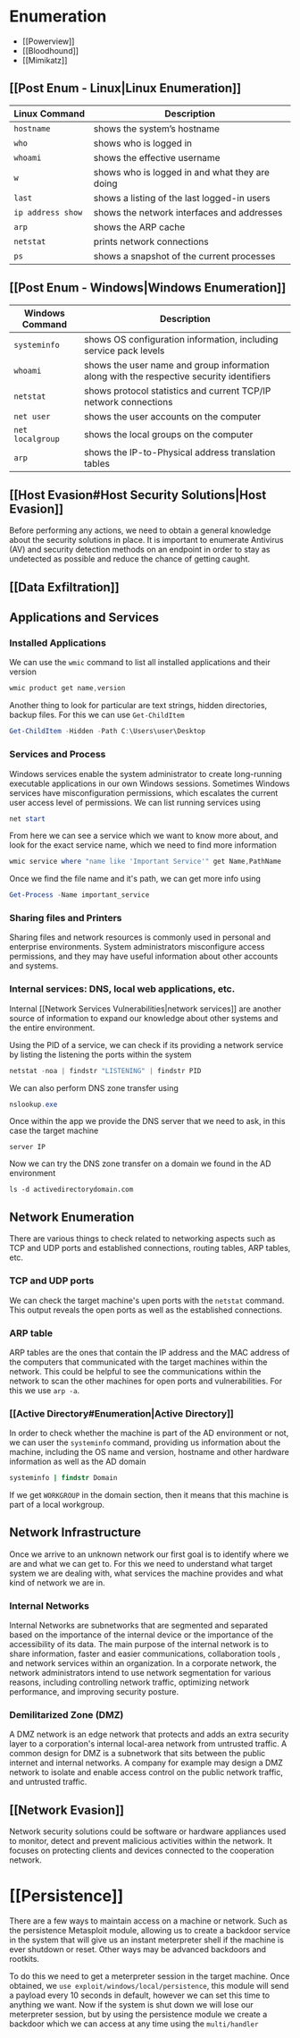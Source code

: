 # Enumeration
- [[Powerview]]
- [[Bloodhound]]
- [[Mimikatz]]

## [[Post Enum - Linux|Linux Enumeration]]
| Linux Command     | Description                                    |
| ----------------- | ---------------------------------------------- |
| `hostname`        | shows the system’s hostname                    |
| `who`             | shows who is logged in                         |
| `whoami`          | shows the effective username                   |
| `w`               | shows who is logged in and what they are doing |
| `last`            | shows a listing of the last logged-in users    |
| `ip address show` | shows the network interfaces and addresses     |
| `arp`             | shows the ARP cache                            |
| `netstat`         | prints network connections                     |
| `ps`              | shows a snapshot of the current processes      |

## [[Post Enum - Windows|Windows Enumeration]]

| Windows Command  | Description                                                                              |
| ---------------- | ---------------------------------------------------------------------------------------- |
| `systeminfo`     | shows OS configuration information, including service pack levels                        |
| `whoami`         | shows the user name and group information along with the respective security identifiers |
| `netstat`        | shows protocol statistics and current TCP/IP network connections                         |
| `net user`       | shows the user accounts on the computer                                                  |
| `net localgroup` | shows the local groups on the computer                                                   |
| `arp`            | shows the IP-to-Physical address translation tables                                      |

## [[Host Evasion#Host Security Solutions|Host Evasion]]
Before performing any actions, we need to obtain a general knowledge about the security solutions in place. It is important to enumerate Antivirus (AV) and security detection methods on an endpoint in order to stay as undetected as possible and reduce the chance of getting caught. 

## [[Data Exfiltration]]

## Applications and Services
### Installed Applications
We can use the `wmic` command to list all installed applications and their version
```powershell
wmic product get name,version
```
Another thing to look for particular are text strings, hidden directories, backup files. For this we can use `Get-ChildItem`
```powershell
Get-ChildItem -Hidden -Path C:\Users\user\Desktop
```

### Services and Process
Windows services enable the system administrator to create long-running executable applications in our own Windows sessions. Sometimes Windows services have misconfiguration permissions, which escalates the current user access level of permissions. 
We can list running services using 
```powershell
net start
```
From here we can see a service which we want to know more about, and look for the exact service name, which we need to find more information
```powershell
wmic service where "name like 'Important Service'" get Name,PathName
```
Once we find the file name and it's path, we can get more info using 
```powershell
Get-Process -Name important_service
```

### Sharing files and Printers
Sharing files and network resources is commonly used in personal and enterprise environments. System administrators misconfigure access permissions, and they may have useful information about other accounts and systems.

### Internal services: DNS, local web applications, etc.
Internal [[Network Services Vulnerabilities|network services]] are another source of information to expand our knowledge about other systems and the entire environment.

Using the PID of a service, we can check if its providing a network service by listing the listening the ports within the system
```powershell
netstat -noa | findstr "LISTENING" | findstr PID
```

We can also perform DNS zone transfer using 
```powershell
nslookup.exe
```
Once within the app we provide the DNS server that we need to ask, in this case the target machine
```
server IP
```
Now we can try the DNS zone transfer on a domain we found in the AD environment
```
ls -d activedirectorydomain.com
```

## Network Enumeration
There are various things to check related to networking aspects such as TCP and UDP ports and established connections, routing tables, ARP tables, etc.

### TCP and UDP ports
We can check the target machine's upen ports with the `netstat` command. This output reveals the open ports as well as the established connections.
### ARP table
ARP tables are the ones that contain the IP address and the MAC address of the computers that communicated with the target machines within the network. This could be helpful to see the communications within the network to scan the other machines for open ports and vulnerabilities. For this we use `arp -a`.
### [[Active Directory#Enumeration|Active Directory]]
In order to check whether the machine is part of the AD environment or not, we can user the `systeminfo` command, providing us information about the machine, including the OS name and version, hostname and other hardware information as well as the AD domain
```cmd
systeminfo | findstr Domain
```
If we get `WORKGROUP` in the domain section, then it means that this machine is part of a local workgroup.

## Network Infrastructure
Once we arrive to an unknown network our first goal is to identify where we are and what we can get to. For this we need to understand what target system we are dealing with, what services the machine provides and what kind of network we are in.

### Internal Networks
Internal Networks are subnetworks that are segmented and separated based on the importance of the internal device or the importance of the accessibility of its data. The main purpose of the internal network is to share information, faster and easier communications, collaboration tools , and network services within an organization.
In a corporate network, the network administrators intend to use network segmentation for various reasons, including controlling network traffic, optimizing network performance, and improving security posture.

### Demilitarized Zone (DMZ)
A DMZ network is an edge network that protects and adds an extra security layer to a corporation's internal local-area network from untrusted traffic. A common design for DMZ is a subnetwork that sits between the public internet and internal networks.
A company for example may design a DMZ network to isolate and enable access control on the public network traffic, and untrusted traffic.

## [[Network Evasion]]
Network security solutions could be software or hardware appliances used to monitor, detect and prevent malicious activities within the network. It focuses on protecting clients and devices connected to the cooperation network.

# [[Persistence]]
There are a few ways to maintain access on a machine or network. Such as the persistence Metasploit module, allowing us to create a backdoor service in the system that will give us an instant meterpreter shell if the machine is ever shutdown or reset.
Other ways may be advanced backdoors and rootkits.

To do this we need to get a meterpreter session in the target machine. Once obtained, we `use exploit/windows/local/persistence`, this module will send a payload every 10 seconds in default, however we can set this time to anything we want. 
Now if the system is shut down we will lose our meterpreter session, but by using the persistence module we create a backdoor which we can access at any time using the `multi/handler`